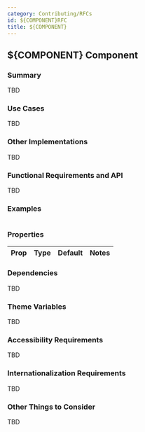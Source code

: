 ```yaml
---
category: Contributing/RFCs
id: ${COMPONENT}RFC
title: ${COMPONENT}
---
```



## ${COMPONENT} Component
<!--
What does Product Design call this component?
What name would work best for describing this component's functionality and for communication between Product and Engineering?
-->


### Summary
<!--
This should be what is used for the description documentation.
What is this component?
What does it do?
How is it used?
-->
TBD



### Use Cases
<!--
Ideally this section should include designs and examples provided by Product Design. If no comps are provided, describe
the use case in as much detail as possible.
-->
TBD


### Other Implementations
<!--
List links to implementations of this type of component in other component libraries. This will give us an idea of what we'll need for our component API and/or some possible 3rd party libraries we can make use of to speed up development.
-->
TBD


### Functional Requirements and API
<!--
Are there props/functions that should be consistent with other components?
Are there any existing components that we can leverage to compose this component?
-->
TBD


### Examples
```javascript

```

### Properties
| Prop     | Type     | Default  | Notes    |
|----------|-------------|----------|----------|


### Dependencies
<!--
What other components or utilities will this component depend on?
This will help us decide what package the component should be in.
-->
TBD


### Theme Variables
<!--
What parts of the component will need to use theme variables?
-->
TBD


### Accessibility Requirements
<!--
Are there specific accessibility (a11y) needs for this component?
How should a keyboard-only user be able to use this component?
Remember: if using colors other than grayscale, we need to make sure to test for a11y contrast
Are all the focus states addressed?
-->
TBD


### Internationalization Requirements
<!--
Can we make props for any strings that are needed?
Do we need to format dates or times?
What do we need to do to support RTL languages?
Will long strings break the layout?
-->
TBD


### Other Things to Consider
<!--
What other "gotchas" should we be aware of with this component?
Are there deprecations or breaking changes require for this component?
Are there design aspects that need to be re-addressed/aligned with Product?
-->
TBD
